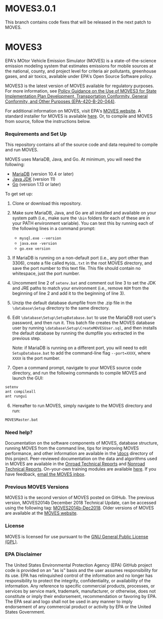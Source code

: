 # MOVES3.0.1
This branch contains code fixes that will be released in the next patch to MOVES.

# MOVES3

EPA's MOtor Vehicle Emission Simulator (MOVES) is a state-of-the-science emission modeling system that estimates emissions for mobile sources at the national, county, and project level for criteria air pollutants, greenhouse gases, and air toxics, available under EPA's Open Source Software policy. 

MOVES3 is the latest version of MOVES available for regulatory purposes. For more information, see [Policy Guidance on the Use of MOVES3 for State Implementation Plan Development, Transportation Conformity, General Conformity, and Other Purposes (EPA-420-B-20-044)](https://www.epa.gov/moves/latest-version-motor-vehicle-emission-simulator-moves#sip).

For additional information on MOVES, visit EPA's [MOVES website](https://www.epa.gov/moves). A standard installer for MOVES is available [here](https://www.epa.gov/moves/latest-version-motor-vehicle-emission-simulator-moves#download). Or, to compile and MOVES from source, follow the instructions below.

### Requirements and Set Up

This repository contains all of the source code and data required to compile and run MOVES.

MOVES uses MariaDB, Java, and Go. At minimum, you will need the following:

* [MariaDB](https://downloads.mariadb.org/mariadb/10.4.12/) (version 10.4 or later)
* [Java JDK](https://adoptopenjdk.net/) (version 11)
* [Go](https://golang.org/dl) (version 1.13 or later)

To get set up:

1. Clone or download this repository.

2. Make sure MariaDB, Java, and Go are all installed and available on your system path (i.e., make sure the `\bin` folders for each of these are in your PATH environment variable). You can test this by running each of the following lines in a command prompt:
    *   `mysql.exe --version`
    *   `java.exe -version`
    *   `go.exe version`
    
3. If MariaDB is running on a non-default port (i.e., any port other than 3306), create a file called `MySQL.txt` in the root MOVES directory, and save the port number to this text file. This file should contain no whitespace, just the port number.

4. Uncomment line 2 of `setenv.bat` and comment out line 3 to set the JDK and JRE paths to match your environment (i.e., remove `REM` from the beginning of line 2 and add it to the beginning of line 3).

5. Unzip the default database dumpfile from the .zip file in the `\database\Setup` directory to the same directory.

6. Edit `\database\Setup\SetupDatabase.bat` to use the MariaDB root user's password, and then run it. This batch file creates the MOVES database user by running `\database\Setup\CreateMOVESUser.sql`, and then installs the default database by running the dumpfile you extracted in the previous step. 

    Note: if MariaDB is running on a different port, you will need to edit `SetupDatabase.bat` to add the command-line flag `--port=XXXX`, where `XXXX` is the port number.

7. Open a command prompt, navigate to your MOVES source code directory, and run the following commands to compile MOVES and launch the GUI:

```bash
setenv
ant compileall
ant rungui
```

6. Hereafter to run MOVES, simply navigate to the MOVES directory and run:

```bash
MOVESMaster.bat
```

### Need help?

Documentation on the software components of MOVES, database structure, running MOVES from the command line, tips for improving MOVES performance, and other information are available in the [\docs](docs) directory of this project. Peer-reviewed documentation on the data and algorithms used in MOVES are available in the [Onroad Technical Reports](https://www.epa.gov/moves/moves-onroad-technical-reports) and [Nonroad Technical Reports](https://www.epa.gov/moves/nonroad-technical-reports). On-your-own training modules are available [here](https://www.epa.gov/moves/moves-training-sessions#training). If you have feedback, [email the MOVES inbox](mailto:mobile@epa.gov).

### Previous MOVES Versions

MOVES3 is the second version of MOVES posted on GitHub. The previous version, MOVES2014b December 2018 Technical Update, can be accessed using the following tag: [MOVES2014b-Dec2018](https://github.com/USEPA/EPA_MOVES_Model/tree/MOVES2014b-Dec2018). Older versions of MOVES are available at the [MOVES website](https://www.epa.gov/moves/moves-versions-limited-current-use).

### License

MOVES is licensed for use pursuant to the [GNU General Public License (GPL)](http://www.gnu.org/licenses/old-licenses/gpl-2.0.html).

### EPA Disclaimer

The United States Environmental Protection Agency (EPA) GitHub project code is provided on an "as is" basis and the user assumes responsibility for its use. EPA has relinquished control of the information and no longer has responsibility to protect the integrity, confidentiality, or availability of the information. Any reference to specific commercial products, processes, or services by service mark, trademark, manufacturer, or otherwise, does not constitute or imply their endorsement, recommendation or favoring by EPA. The EPA seal and logo shall not be used in any manner to imply endorsement of any commercial product or activity by EPA or the United States Government.
